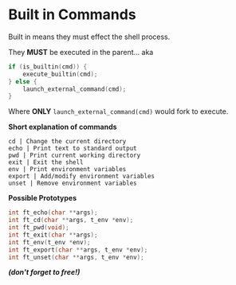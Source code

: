 # Built in Commands
Built in means they must effect the shell process. 

They **MUST** be executed in the parent... aka
```c
if (is_builtin(cmd)) {
    execute_builtin(cmd);
} else {
    launch_external_command(cmd);
}
```
Where **ONLY** `launch_external_command(cmd)` would fork to execute.

**Short explanation of commands**
```
cd | Change the current directory
echo | Print text to standard output
pwd | Print current working directory
exit | Exit the shell
env | Print environment variables
export | Add/modify environment variables
unset | Remove environment variables
```

**Possible Prototypes**

```c
int ft_echo(char **args);
int ft_cd(char **args, t_env *env);
int ft_pwd(void);
int ft_exit(char **args);
int ft_env(t_env *env);
int ft_export(char **args, t_env *env);
int ft_unset(char **args, t_env *env);

```

***(don't forget to free!)*** 
